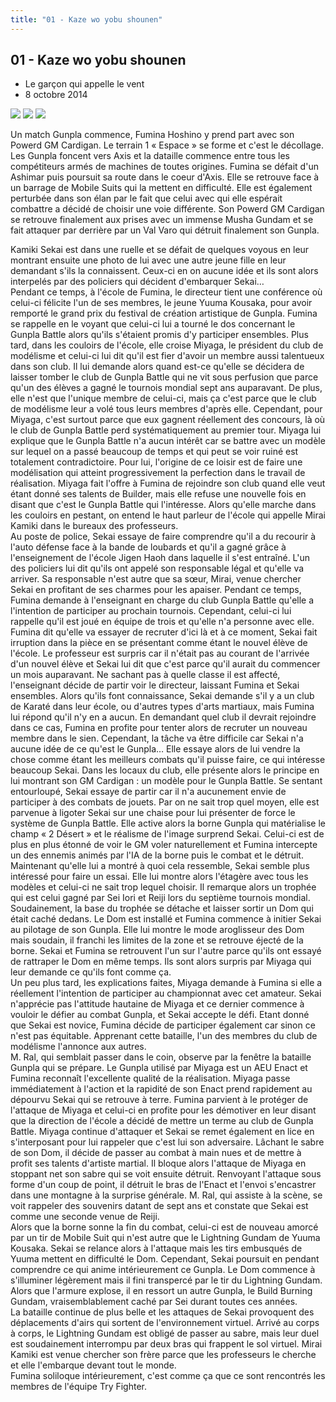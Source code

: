 ```yaml
---
title: "01 - Kaze wo yobu shounen"
---
```


01 - Kaze wo yobu shounen
-------------------------


* Le garçon qui appelle le vent
* 8 octobre 2014


![](/images/stories/saga/gundambftry/episodes/01-1.jpg) ![](/images/stories/saga/gundambftry/episodes/01-2.jpg) ![](/images/stories/saga/gundambftry/episodes/01-3.jpg)


Un match Gunpla commence, Fumina Hoshino y prend part avec son Powerd GM Cardigan. Le terrain 1 « Espace » se forme et c'est le décollage. Les Gunpla foncent vers Axis et la dataille commence entre tous les compétiteurs armés de machines de toutes origines. Fumina se défait d'un Ashimar puis poursuit sa route dans le coeur d'Axis. Elle se retrouve face à un barrage de Mobile Suits qui la mettent en difficulté. Elle est également perturbée dans son élan par le fait que celui avec qui elle espérait combattre a décidé de choisir une voie différente. Son Powerd GM Cardigan se retrouve finalement aux prises avec un immense Musha Gundam et se fait attaquer par derrière par un Val Varo qui détruit finalement son Gunpla.   
  
Kamiki Sekai est dans une ruelle et se défait de quelques voyous en leur montrant ensuite une photo de lui avec une autre jeune fille en leur demandant s'ils la connaissent. Ceux-ci en on aucune idée et ils sont alors interpelés par des policiers qui décident d'embarquer Sekai…   
Pendant ce temps, à l'école de Fumina, le directeur tient une conférence où celui-ci félicite l'un de ses membres, le jeune Yuuma Kousaka, pour avoir remporté le grand prix du festival de création artistique de Gunpla. Fumina se rappelle en le voyant que celui-ci lui a tourné le dos concernant le Gunpla Battle alors qu'ils s'étaient promis d'y participer ensembles. Plus tard, dans les couloirs de l'école, elle croise Miyaga, le président du club de modélisme et celui-ci lui dit qu'il est fier d'avoir un membre aussi talentueux dans son club. Il lui demande alors quand est-ce qu'elle se décidera de laisser tomber le club de Gunpla Battle qui ne vit sous perfusion que parce qu'un des élèves a gagné le tournois mondial sept ans auparavant. De plus, elle n'est que l'unique membre de celui-ci, mais ça c'est parce que le club de modélisme leur a volé tous leurs membres d'après elle. Cependant, pour Miyaga, c'est surtout parce que eux gagnent réellement des concours, là où le club de Gunpla Battle perd systématiquement au premier tour. Miyaga lui explique que le Gunpla Battle n'a aucun intérêt car se battre avec un modèle sur lequel on a passé beaucoup de temps et qui peut se voir ruiné est totalement contradictoire. Pour lui, l'origine de ce loisir est de faire une modélisation qui atteint progressivement la perfection dans le travail de réalisation. Miyaga fait l'offre à Fumina de rejoindre son club quand elle veut étant donné ses talents de Builder, mais elle refuse une nouvelle fois en disant que c'est le Gunpla Battle qui l'intéresse. Alors qu'elle marche dans les couloirs en pestant, on entend le haut parleur de l'école qui appelle Mirai Kamiki dans le bureaux des professeurs.   
Au poste de police, Sekai essaye de faire comprendre qu'il a du recourir à l'auto défense face à la bande de loubards et qu'il a gagné grâce à l'enseignement de l'école Jigen Haoh dans laquelle il s'est entraîné. L'un des policiers lui dit qu'ils ont appelé son responsable légal et qu'elle va arriver. Sa responsable n'est autre que sa sœur, Mirai, venue chercher Sekai en profitant de ses charmes pour les apaiser. Pendant ce temps, Fumina demande à l'enseignant en charge du club Gunpla Battle qu'elle a l'intention de participer au prochain tournois. Cependant, celui-ci lui rappelle qu'il est joué en équipe de trois et qu'elle n'a personne avec elle. Fumina dit qu'elle va essayer de recruter d'ici là et à ce moment, Sekai fait irruption dans la pièce en se présentant comme étant le nouvel élève de l'école. Le professeur est surpris car il n'était pas au courant de l'arrivée d'un nouvel élève et Sekai lui dit que c'est parce qu'il aurait du commencer un mois auparavant. Ne sachant pas à quelle classe il est affecté, l'enseignant décide de partir voir le directeur, laissant Fumina et Sekai ensembles. Alors qu'ils font connaissance, Sekai demande s'il y a un club de Karaté dans leur école, ou d'autres types d'arts martiaux, mais Fumina lui répond qu'il n'y en a aucun. En demandant quel club il devrait rejoindre dans ce cas, Fumina en profite pour tenter alors de recruter un nouveau membre dans le sien. Cependant, la tâche va être difficile car Sekai n'a aucune idée de ce qu'est le Gunpla… Elle essaye alors de lui vendre la chose comme étant les meilleurs combats qu'il puisse faire, ce qui intéresse beaucoup Sekai. Dans les locaux du club, elle présente alors le principe en lui montrant son GM Cardigan : un modèle pour le Gunpla Battle. Se sentant entourloupé, Sekai essaye de partir car il n'a aucunement envie de participer à des combats de jouets. Par on ne sait trop quel moyen, elle est parvenue à ligoter Sekai sur une chaise pour lui présenter de force le système de Gunpla Battle. Elle active alors la borne Gunpla qui matérialise le champ « 2 Désert » et le réalisme de l'image surprend Sekai. Celui-ci est de plus en plus étonné de voir le GM voler naturellement et Fumina intercepte un des ennemis animés par l'IA de la borne puis le combat et le détruit. Maintenant qu'elle lui a montré à quoi cela ressemble, Sekai semble plus intéressé pour faire un essai. Elle lui montre alors l'étagère avec tous les modèles et celui-ci ne sait trop lequel choisir. Il remarque alors un trophée qui est celui gagné par Sei Iori et Reiji lors du septième tournois mondial. Soudainement, la base du trophée se détache et laisser sortir un Dom qui était caché dedans. Le Dom est installé et Fumina commence à initier Sekai au pilotage de son Gunpla. Elle lui montre le mode aroglisseur des Dom mais soudain, il franchi les limites de la zone et se retrouve éjecté de la borne. Sekai et Fumina se retrouvent l'un sur l'autre parce qu'ils ont essayé de rattraper le Dom en même temps. Ils sont alors surpris par Miyaga qui leur demande ce qu'ils font comme ça.   
Un peu plus tard, les explications faites, Miyaga demande à Fumina si elle a réellement l'intention de participer au championnat avec cet amateur. Sekai n'apprécie pas l'attitude hautaine de Miyaga et ce dernier commence à vouloir le défier au combat Gunpla, et Sekai accepte le défi. Etant donné que Sekai est novice, Fumina décide de participer également car sinon ce n'est pas équitable. Apprenant cette bataille, l'un des membres du club de modélisme l'annonce aux autres.  
M. Ral, qui semblait passer dans le coin, observe par la fenêtre la bataille Gunpla qui se prépare. Le Gunpla utilisé par Miyaga est un AEU Enact et Fumina reconnaît l'excellente qualité de la réalisation. Miyaga passe immédiatement à l'action et la rapidité de son Enact prend rapidement au dépourvu Sekai qui se retrouve à terre. Fumina parvient à le protéger de l'attaque de Miyaga et celui-ci en profite pour les démotiver en leur disant que la direction de l'école a décidé de mettre un terme au club de Gunpla Battle. Miyaga continue d'attaquer et Sekai se remet également en lice en s'interposant pour lui rappeler que c'est lui son adversaire. Lâchant le sabre de son Dom, il décide de passer au combat à main nues et de mettre à profit ses talents d'artiste martial. Il bloque alors l'attaque de Miyaga en stoppant net son sabre qui se voit ensuite détruit. Renvoyant l'attaque sous forme d'un coup de point, il détruit le bras de l'Enact et l'envoi s'encastrer dans une montagne à la surprise générale. M. Ral, qui assiste à la scène, se voit rappeler des souvenirs datant de sept ans et constate que Sekai est comme une seconde venue de Reiji.  
Alors que la borne sonne la fin du combat, celui-ci est de nouveau amorcé par un tir de Mobile Suit qui n'est autre que le Lightning Gundam de Yuuma Kousaka. Sekai se relance alors à l'attaque mais les tirs embusqués de Yuuma mettent en difficulté le Dom. Cependant, Sekai poursuit en pendant comprendre ce qui anime intérieurement ce Gunpla. Le Dom commence à s'illuminer légèrement mais il fini transpercé par le tir du Lightning Gundam. Alors que l'armure explose, il en ressort un autre Gunpla, le Build Burning Gundam, vraisemblablement caché par Sei durant toutes ces années.  
La bataille continue de plus belle et les attaques de Sekai provoquent des déplacements d'airs qui sortent de l'environnement virtuel. Arrivé au corps à corps, le Lightning Gundam est obligé de passer au sabre, mais leur duel est soudainement interrompu par deux bras qui frappent le sol virtuel. Mirai Kamiki est venue chercher son frère parce que les professeurs le cherche et elle l'embarque devant tout le monde.   
Fumina soliloque intérieurement, c'est comme ça que ce sont rencontrés les membres de l'équipe Try Fighter.

